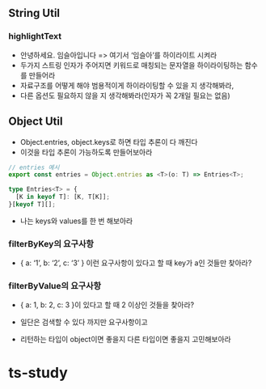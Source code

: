 ## String Util

### highlightText

- 안녕하세요. 임슬아입니다 => 여기서 ‘임슬아’를 하이라이트 시켜라
- 두가지 스트링 인자가 주어지면 키워드로 매칭되는 문자열을 하이라이팅하는 함수를 만들어라
- 자료구조를 어떻게 해야 범용적이게 하이라이팅할 수 있을 지 생각해봐라,
- 다른 옵션도 필요하지 않을 지 생각해봐라(인자가 꼭 2개일 필요는 없음)

## Object Util

- Object.entries, object.keys로 하면 타입 추론이 다 깨진다
- 이것을 타입 추론이 가능하도록 만들어보아라

```typescript
// entries 예시
export const entries = Object.entries as <T>(o: T) => Entries<T>;

type Entries<T> = {
  [K in keyof T]: [K, T[K]];
}[keyof T][];
```

- 나는 keys와 values를 한 번 해보아라

### filterByKey의 요구사항

- { a: ‘1’, b: ‘2’, c: ‘3’ } 이런 요구사항이 있다고 할 때 key가 a인 것들만 찾아라?

### filterByValue의 요구사항

- { a: 1, b: 2, c: 3 }이 있다고 할 때 2 이상인 것들을 찾아라?

- 일단은 검색할 수 있다 까지만 요구사항이고
- 리턴하는 타입이 object이면 좋을지 다른 타입이면 좋을지 고민해보아라
# ts-study

